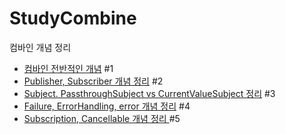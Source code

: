 # StudyCombine

컴바인 개념 정리

- <a href="https://dev-with-precious-dreams.tistory.com/147">컴바인 전반적인 개념</a> #1 
- <a href="https://dev-with-precious-dreams.tistory.com/151">Publisher, Subscriber 개념 정리</a> #2
- <a href="">Subject. PassthroughSubject vs CurrentValueSubject 정리</a> #3
- <a href="https://dev-with-precious-dreams.tistory.com/160">Failure, ErrorHandling, error 개념 정리</a> #4
- <a href="https://dev-with-precious-dreams.tistory.com/162"> Subscription, Cancellable 개념 정리 </a> #5
